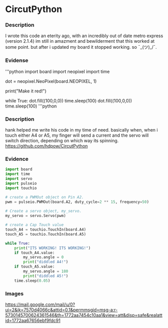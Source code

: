 # CircutPython

### Description
I wrote this code an eterity ago, with an incredibly out of date metro express (version 2.1.4) im still in amazment and bewilderment that this worked at some point. but after i updated my board it stopped working. so  ¯\_(ツ)_/¯.
### Evidense

'''python
import board
import neopixel
import time

dot = neopixel.NeoPixel(board.NEOPIXEL, 1)

print("Make it red!")

while True:
     dot.fill((100,0,0))
     time.sleep(100)
     dot.fill((100,0,0))
     time.sleep(100)
'''python

### Description
hank helped me write his code in my time of need.  basically when, when i touch either A4 or A5, my finger will send a current and the servo will switch direction, depending on which way its spinning. https://github.com/hdpow/CircutPython
### Evidence
```python
import board
import time
import servo
import pulseio
import touchio

# create a PWMOut object on Pin A2.
pwm = pulseio.PWMOut(board.A2, duty_cycle=2 ** 15, frequency=50)
 
# Create a servo object, my_servo.
my_servo = servo.Servo(pwm)

# create a Cap Touch value
touch_A4 = touchio.TouchIn(board.A4)
touch_A5 = touchio.TouchIn(board.A5)

while True:
    print("ITS WORKING! ITS WORKING!")
    if touch_A4.value:
        my_servo.angle = 0
        print("diddled A4!")
    if touch_A5.value:
        my_servo.angle = 180
        print("diddled A5!")
    time.sleep(0.05)
```

### Images
https://mail.google.com/mail/u/0?ui=2&ik=7570d4066c&attid=0.1&permmsgid=msg-a:r-5730145700624361546&th=1772aa7454c10aa1&view=att&disp=safe&realattid=1772aa67656ebf9fdc91

